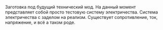 Заготовка под будущий технический мод. На данный момент представляет собой просто тестовую систему электричества.
Система электричества с заделом на реализм. Существует сопротивление, ток, напряжение, и всё а таком роде.
